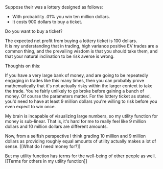 Suppose their was a lottery designed as follows:

- With probability $.01\%$ you win ten million dollars. 
- It costs $900$ dollars to buy a ticket. 

Do you want to buy a ticket?

The expected net profit from buying a lottery ticket is $100$ dollars. \
It is my understanding that in trading, high variance positive EV trades are a common thing, and the prevailing wisdom is that you should take them, and that your natural inclination to be risk averse is wrong. 

Thoughts on this:

If you have a very large bank of money, and are going to be repeatedly engaging in trades like this many times, then you can probably prove mathematically that it's not actually risky within the larger context to take the trade. You're fairly unlikely to go broke before gaining a bunch of money. Of course the parameters matter. For the lottery ticket as stated, you'd need to have at least 9 million dollars you're willing to risk before you even expect to win once. 


My brain is incapable of visualizing large numbers, so my utility function for money is sub-linear. That is, it's hard for me to really feel like 9 million dollars and 10 million dollars are different amounts. 

Now, from a selfish perspective I think grading 10 million and 9 million dollars as providing roughly equal amounts of utility actually makes a lot of sense. [[What do I need money for?]]

But my utility function has terms for the well-being of other people as well. 
[[Terms for others in my utility function]]